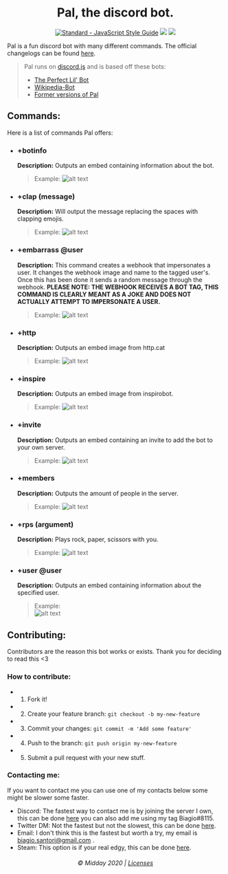 <h1 align="center"> Pal, the discord bot.</h1>

<p align="center">
    <a href="https://standardjs.com"><img src="https://img.shields.io/badge/code_style-standard-brightgreen.svg" alt="Standard - JavaScript Style Guide"></a>
    <a href="https://discordapp.com/oauth2/authorize?&client_id=300955174225051650&scope=bot&permissions=536980545"><img src="https://img.shields.io/badge/Discord-Add%20Bot-7289DA.svg" /></a>
    <a href="https://app.fossa.com/projects/git%2Bgithub.com%2FMiddayClouds%2Fpal?ref=badge_shield" alt="FOSSA Status"><img src="https://app.fossa.com/api/projects/git%2Bgithub.com%2FMiddayClouds%2Fpal.svg?type=shield"/></a>
</p>

Pal is a fun discord bot with many different commands. The official changelogs can be found [here](https://github.com/MiddayClouds/pal/releases).
> Pal runs on <a href="">discord.js</a> and is based off these bots:
> - <a href="https://gist.github.com/eslachance/3349734a98d30011bb202f47342601d3">The Perfect Lil' Bot</a>
> - <a href="https://github.com/julianYaman/wikipedia-bot">Wikipedia-Bot</a>
> - <a href="https://github.com/biagios/pal">Former versions of Pal</a>


## Commands:
Here is a list of commands Pal offers:

- ### +botinfo
    __Description:__ Outputs an embed containing information about the bot.
    > Example:
    > ![alt text](https://feen.us/vna8g77il4qumy5dny6lnikzpghx387ozvrtfg67u8bw88p4s9.png "Logo Title Text 1")

- ### +clap (message)
    __Description:__ Will output the message replacing the spaces with clapping emojis.

    > Example:
    > ![alt text](https://feen.us/1n49s9kngek9qkvb7zdwjz74oewgo4qs6d7ehi8nxic653ujz5.png "Logo Title Text 1")

- ### +embarrass @user
    __Description:__ This command creates a webhook that impersonates a user. It changes the webhook image and name to the tagged user's. Once this has been done it sends a random message through the webhook. **PLEASE NOTE: THE WEBHOOK RECEIVES A BOT TAG, THIS COMMAND IS CLEARLY MEANT AS A JOKE AND DOES NOT ACTUALLY ATTEMPT TO IMPERSONATE A USER.**

    > Example:
    > ![alt text](https://feen.us/3b6kbc6b9fyb70due4hobdoy3gnyfg0usqo3cagmtkfatu2oya.png "Logo Title Text 1")

- ### +http
    __Description:__ Outputs an embed image from http.cat
    > Example:
    > ![alt text](https://feen.us/2wj5wynz7ujvlh1suq0ac90awqhat14zqb0ba8ihkuuuxqobj2.png "Logo Title Text 1")

- ### +inspire
    __Description:__ Outputs an embed image from inspirobot.
    > Example:
    > ![alt text](https://feen.us/i55x59nmbcvwu439azry04tuj7umr3du2jt5plrdbx3z6baran.png "Logo Title Text 1")

- ### +invite
    __Description:__ Outputs an embed containing an invite to add the bot to your own server.
    > Example:
    > ![alt text](https://feen.us/n2avny82pixnw6ri2fr51s26xrx8en4kngu3emqpon0c6pklwd.png "Logo Title Text 1")

- ### +members
    __Description:__ Outputs the amount of people in the server.
    > Example:
    > ![alt text](https://feen.us/bv8fe44he79j0tobk55pn3snmzz1s56s9t868uwsae7ni22ihx.png "Logo Title Text 1")

- ### +rps (argument)
    __Description:__ Plays rock, paper, scissors with you.
    > Example:
    > ![alt text](https://feen.us/yzb1uf5szgz6korl1mgk6soyw5zxw674qj8kxkr2qpoyqs5tpn.png "Logo Title Text 1")

- ### +user @user
    __Description:__ Outputs an embed containing information about the specified user.
    > Example:  
    > ![alt text](https://feen.us/cjgvxz2j49r93sxioa1igh1mfh5ck2zj1nutmeujg33ie4t99t.png "Logo Title Text 1")

## Contributing:
Contributors are the reason this bot works or exists. Thank you for deciding to read this <3
### How to contribute:
- 1. Fork it!
- 2. Create your feature branch: `git checkout -b my-new-feature`
- 3. Commit your changes: `git commit -m 'Add some feature'`
- 4. Push to the branch: `git push origin my-new-feature`
- 5. Submit a pull request with your new stuff.

### Contacting me:
If you want to contact me you can use one of my contacts below some might be slower some faster.
- Discord: The fastest way to contact me is by joining the server I own, this can be done [here](https://discord.gg/szFy478) you can also add me using my tag Biagio#8115.
- Twitter DM: Not the fastest but not the slowest, this can be done [here](https://twitter.com/biagiosantori).
- Email: I don't think this is the fastest but worth a try, my email is biagio.santori@gmail.com .
- Steam: This option is if your real edgy, this can be done [here](http://steamcommunity.com/id/biagios).

<h6 align="center">  © Midday 2020 | <a href="https://github.com/MiddayClouds/pal/tree/master/LICENSES">Licenses</a> </h6>
